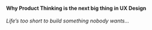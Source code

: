 #### Why Product Thinking is the next big thing in UX Design
 *Life’s too short to build something nobody wants…*